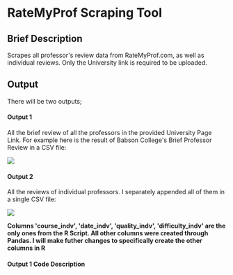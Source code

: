 # RateMyProf Scraping Tool

## Brief Description

Scrapes all professor's review data from RateMyProf.com, as well as individual reviews. Only the University link is required to be uploaded.

## Output

There will be two outputs;

#### Output 1

All the brief review of all the professors in the provided University Page Link. For example here is the result of Babson College's Brief Professor Review in a CSV file:

![](https://i.imgur.com/nmsI4d6.png)

#### Output 2

All the reviews of individual professors. I separately appended all of them in a single CSV file:

![](https://i.imgur.com/Rb74POt.png)

**Columns 'course_indv', 'date_indv', 'quality_indv', 'difficulty_indv' are the only ones from the R Script. All other columns were created through Pandas. I will make futher changes to specifically create the other columns in R**

#### Output 1 Code Description




